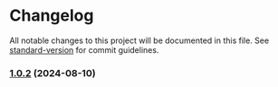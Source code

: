 # Changelog

All notable changes to this project will be documented in this file. See [standard-version](https://github.com/conventional-changelog/standard-version) for commit guidelines.

### [1.0.2](https://hub.mos.ru/shift-python/y2024/homeworks/iivashko/api-gateway/compare/v1.0.1...v1.0.2) (2024-08-10)
